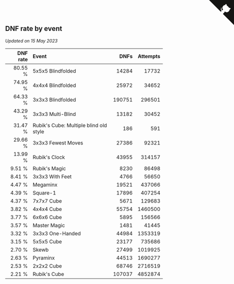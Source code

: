 ## DNF rate by event

*Updated on 15 May 2023*

| DNF rate | Event | DNFs | Attempts |
| ---: | :--- | ---: | ---: |
| 80.55 % | 5x5x5 Blindfolded | 14284 | 17732 |
| 74.95 % | 4x4x4 Blindfolded | 25972 | 34652 |
| 64.33 % | 3x3x3 Blindfolded | 190751 | 296501 |
| 43.29 % | 3x3x3 Multi-Blind | 13182 | 30452 |
| 31.47 % | Rubik's Cube: Multiple blind old style | 186 | 591 |
| 29.66 % | 3x3x3 Fewest Moves | 27386 | 92321 |
| 13.99 % | Rubik's Clock | 43955 | 314157 |
| 9.51 % | Rubik's Magic | 8230 | 86498 |
| 8.41 % | 3x3x3 With Feet | 4766 | 56650 |
| 4.47 % | Megaminx | 19521 | 437066 |
| 4.39 % | Square-1 | 17896 | 407254 |
| 4.37 % | 7x7x7 Cube | 5671 | 129683 |
| 3.82 % | 4x4x4 Cube | 55754 | 1460500 |
| 3.77 % | 6x6x6 Cube | 5895 | 156566 |
| 3.57 % | Master Magic | 1481 | 41445 |
| 3.32 % | 3x3x3 One-Handed | 44984 | 1353319 |
| 3.15 % | 5x5x5 Cube | 23177 | 735686 |
| 2.70 % | Skewb | 27499 | 1019925 |
| 2.63 % | Pyraminx | 44513 | 1690277 |
| 2.53 % | 2x2x2 Cube | 68746 | 2716519 |
| 2.21 % | Rubik's Cube | 107037 | 4852874 |


<a href="https://github.com/jonatanklosko/wca_statistics" class="github-corner" aria-label="View source on Github"><svg width="80" height="80" viewBox="0 0 250 250" style="fill:#151513; color:#fff; position: absolute; top: 0; border: 0; right: 0;" aria-hidden="true"><path d="M0,0 L115,115 L130,115 L142,142 L250,250 L250,0 Z"></path><path d="M128.3,109.0 C113.8,99.7 119.0,89.6 119.0,89.6 C122.0,82.7 120.5,78.6 120.5,78.6 C119.2,72.0 123.4,76.3 123.4,76.3 C127.3,80.9 125.5,87.3 125.5,87.3 C122.9,97.6 130.6,101.9 134.4,103.2" fill="currentColor" style="transform-origin: 130px 106px;" class="octo-arm"></path><path d="M115.0,115.0 C114.9,115.1 118.7,116.5 119.8,115.4 L133.7,101.6 C136.9,99.2 139.9,98.4 142.2,98.6 C133.8,88.0 127.5,74.4 143.8,58.0 C148.5,53.4 154.0,51.2 159.7,51.0 C160.3,49.4 163.2,43.6 171.4,40.1 C171.4,40.1 176.1,42.5 178.8,56.2 C183.1,58.6 187.2,61.8 190.9,65.4 C194.5,69.0 197.7,73.2 200.1,77.6 C213.8,80.2 216.3,84.9 216.3,84.9 C212.7,93.1 206.9,96.0 205.4,96.6 C205.1,102.4 203.0,107.8 198.3,112.5 C181.9,128.9 168.3,122.5 157.7,114.1 C157.9,116.9 156.7,120.9 152.7,124.9 L141.0,136.5 C139.8,137.7 141.6,141.9 141.8,141.8 Z" fill="currentColor" class="octo-body"></path></svg></a><style>.github-corner:hover .octo-arm{animation:octocat-wave 560ms ease-in-out}@keyframes octocat-wave{0%,100%{transform:rotate(0)}20%,60%{transform:rotate(-25deg)}40%,80%{transform:rotate(10deg)}}@media (max-width:500px){.github-corner:hover .octo-arm{animation:none}.github-corner .octo-arm{animation:octocat-wave 560ms ease-in-out}}</style>
